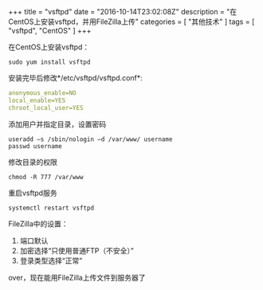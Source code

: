 +++
title = "vsftpd"
date = "2016-10-14T23:02:08Z"
description = "在CentOS上安装vsftpd，并用FileZilla上传"
categories = [
    "其他技术"
]
tags = [
    "vsftpd",
    "CentOS"
]
+++

在CentOS上安装vsftpd：
```shell
sudo yum install vsftpd
```

安装完毕后修改*/etc/vsftpd/vsftpd.conf*:
```yml
anonymous_enable=NO
local_enable=YES
chroot_local_user=YES
```

添加用户并指定目录，设置密码
```shell
useradd –s /sbin/nologin –d /var/www/ username
passwd username
```

修改目录的权限
```shell
chmod -R 777 /var/www
```

重启vsftpd服务
```shell
systemctl restart vsftpd
```

FileZilla中的设置：
1. 端口默认
2. 加密选择“只使用普通FTP（不安全）”
3. 登录类型选择“正常”

over，现在能用FileZilla上传文件到服务器了
